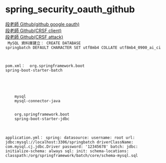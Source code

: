 # spring_security_oauth_github
<a href="https://github.com/vincenttuan/micro-servicce-2022/tree/master/spring_security_oauth2_github">段老師 Github(github google oauth)</a><br/>
<a href="https://github.com/vincenttuan/micro-servicce-2022/tree/master/spring_security_csrf_client">段老師 Github(CRSF client)</a><br/>
<a href="https://github.com/vincenttuan/micro-servicce-2022/tree/master/spring_security_csrf_attack">段老師 Github(CRSF attack)</a><br/>
<code>
MySQL 資料庫建立：
CREATE DATABASE springbatch DEFAULT CHARACTER SET utf8mb4 COLLATE utf8mb4_0900_ai_ci

pom.xml：
<dependency>
    <groupId>org.springframework.boot</groupId>
    <artifactId>spring-boot-starter-batch</artifactId>
</dependency>
<!-- 使用 Spring Batch 加入  MySQL 資料庫依賴 -->
<dependency>
    <groupId>mysql</groupId>
    <artifactId>mysql-connector-java</artifactId>
</dependency>
<dependency>
    <groupId>org.springframework.boot</groupId>
    <artifactId>spring-boot-starter-jdbc</artifactId>
</dependency>

application.yml：
spring:
  datasource:
    username: root
    url: jdbc:mysql://localhost:3306/springbatch
    driverClassName: com.mysql.cj.jdbc.Driver
    password: '12345678'
  batch:
    jdbc:
      initialize-schema: always
  sql:
    init:
      schema-locations: classpath:/org/springframework/batch/core/schema-mysql.sql
</code>

